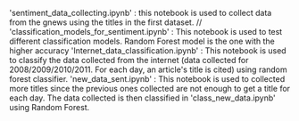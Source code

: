 'sentiment_data_collecting.ipynb' : this notebook is used to collect data from the gnews using the titles in the first dataset.
// 'classification_models_for_sentiment.ipynb' :  This notebook is used to test different classification models. Random Forest model is the one with the higher accuracy
'Internet_data_classification.ipynb' : This notebook is used to classify the data collected from the internet (data collected for 2008/2009/2010/2011. For each day, an article's title is cited) using random forest classifier.
'new_data_sent.ipynb' : This notebook is used to collected more titles since the previous ones collected are not enough to get a title for each day. The data collected is then classified in 'class_new_data.ipynb' using Random Forest.
